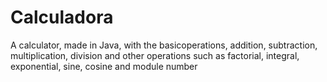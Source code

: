 # Calculadora
A calculator, made in Java, with the basicoperations, addition, subtraction, multiplication, division and other operations such as factorial, integral, exponential, sine, cosine and module number
